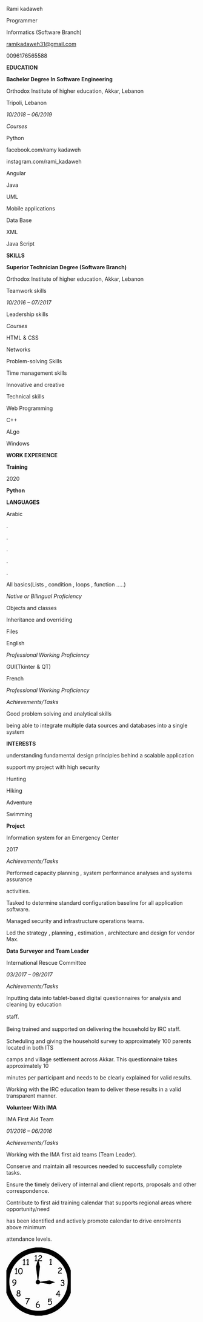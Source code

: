 ﻿

Rami kadaweh

Programmer

Informatics (Software Branch)

[ramikadaweh31@gmail.com](mailto:kadaweh50@gmail.com)

0096176565588

**EDUCATION**

**Bachelor Degree In Software Engineering**

Orthodox Institute of higher education, Akkar, Lebanon

Tripoli, Lebanon

*10/2018 – 06/2019*

*Courses*

Python

facebook.com/ramy kadaweh

instagram.com/rami\_kadaweh

Angular

Java

UML

Mobile applications

Data Base

XML

Java Script

**SKILLS**

**Superior Technician Degree (Software Branch)**

Orthodox Institute of higher education, Akkar, Lebanon

Teamwork skills

*10/2016 – 07/2017*

Leadership skills

*Courses*

HTML & CSS

Networks

Problem-solving Skills

Time management skills

Innovative and creative

Technical skills

Web Programming

C++

ALgo

Windows

**WORK EXPERIENCE**

**Training**

2020

**Python**

**LANGUAGES**

Arabic

.

.

.

.

.

All basics(Lists , condition , loops , function …..)

*Native or Bilingual Proficiency*

Objects and classes

Inheritance and overriding

Files

English

*Professional Working Proficiency*

GUI(Tkinter & QT)

French

*Professional Working Proficiency*

*Achievements/Tasks*

Good problem solving and analytical skills

being able to integrate multiple data sources and databases into a single system

**INTERESTS**

understanding fundamental design principles behind a scalable application

support my project with high security

Hunting

Hiking

Adventure

Swimming





**Project**

Information system for an Emergency Center

2017

*Achievements/Tasks*

Performed capacity planning , system performance analyses and systems assurance

activities.

Tasked to determine standard configuration baseline for all application software.

Managed security and infrastructure operations teams.

Led the strategy , planning , estimation , architecture and design for vendor Max.

**Data Surveyor and Team Leader**

International Rescue Committee

*03/2017 – 08/2017*

*Achievements/Tasks*

Inputting data into tablet-based digital questionnaires for analysis and cleaning by education

staﬀ.

Being trained and supported on delivering the household by IRC staﬀ.

Scheduling and giving the household survey to approximately 100 parents located in both ITS

camps and village settlement across Akkar. This questionnaire takes approximately 10

minutes per participant and needs to be clearly explained for valid results.

Working with the IRC education team to deliver these results in a valid transparent manner.

**Volunteer With IMA**

IMA First Aid Team

*01/2016 – 06/2016*

*Achievements/Tasks*

Working with the IMA first aid teams (Team Leader).

Conserve and maintain all resources needed to successfully complete tasks.

Ensure the timely delivery of internal and client reports, proposals and other correspondence.

Contribute to first aid training calendar that supports regional areas where opportunity/need

has been identified and actively promote calendar to drive enrolments above minimum

attendance levels.

![alt text for screen readers](OIP.jpg)